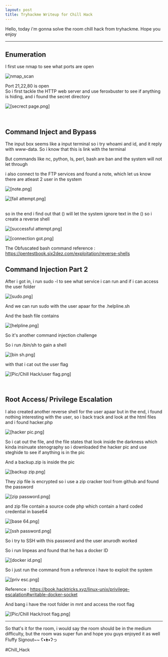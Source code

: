 ```yaml
---
layout: post
title: Tryhackme Writeup for Chill Hack
---
```


Hello, today i'm gonna solve the room chill hack from tryhackme. Hope you enjoy

----------------------------------------------------------------------------------------------------------------------------------------------------------------------

## Enumeration

I first use nmap to see what ports are open

![nmap_scan](https://i.imgur.com/m0FrWeT.png)

Port 21,22,80 is open
<br>
So i first tackle the HTTP web server and use feroxbuster to see if anything is hiding, and i found the secret directory

![[secrect page.png]](https://i.imgur.com/SYKnEMP.png)

<br>

## Command Inject and Bypass 

The input box seems like a input terminal so i try whoami and id, and it reply with www-data. So i know that this is link with the terminal

But commands like nc, python, ls, perl, bash are ban and the system will not let through

i also connect to the FTP services and found a note, which let us know there are atleast 2 user in the system

![[note.png]](https://i.imgur.com/YMPtBWC.png)

![[fail attempt.png]](https://i.imgur.com/QpYaF6r.png)


<br>
so in the end i find out that () will let the system ignore text in the () so i create a reverse shell

![[successful attempt.png]](https://i.imgur.com/iFPaesS.png)


![[connection got.png]](https://i.imgur.com/KkkwrBx.png)

The Obfuscated bash command reference : https://pentestbook.six2dez.com/exploitation/reverse-shells
<br>

## Command Injection Part 2

After i got in, i run sudo -l to see what service i can run and if i can access the user folder

![[sudo.png]](https://i.imgur.com/txFjea3.png)


And we can run sudo with the user apaar for the .helpline.sh

And the bash file contains


![[helpline.png]](https://i.imgur.com/o45eC2Z.png)

So it's another command injection challenge 

So i run /bin/sh to gain a shell

![[bin sh.png]](https://i.imgur.com/aXB87Sa.png)

with that i cat out the user flag

![[Pic/Chill Hack/user flag.png]](https://i.imgur.com/Bc88bQU.png)

<br>

## Root Access/ Privilege Escalation  
I also created another reverse shell for the user apaar
but in the end, i found nothing interesting with the user, so i back track and look at the html files and i found hacker.php 

![[hacker pic.png]](https://i.imgur.com/wG7UjPa.png)

So i cat out the file, and the file states that look inside the darkness which kinda insinuate stenography so i downloaded the hacker pic and use steghide to see if anything is in the pic

And a backup.zip is inside the pic

![[backup zip.png]](https://i.imgur.com/qG0XaaZ.png)

They zip file is encrypted so i use a zip cracker tool from github and found the password


![[zip password.png]](https://i.imgur.com/WAHVzl6.png)

and zip file contain a source code php which contain a hard coded credential in base64 

![[base 64.png]](https://i.imgur.com/r8f2OfK.png)

![[ssh password.png]](https://i.imgur.com/RxDTJGo.png)

So i try to SSH with this password and the user anurodh worked

So i run linpeas and found that he has a docker ID

![[docker id.png]](https://i.imgur.com/a02zs0N.png)

So i just run the command from a reference i have to exploit the system

![[priv esc.png]](https://i.imgur.com/vBvUgpd.png)

Reference : https://book.hacktricks.xyz/linux-unix/privilege-escalation#writable-docker-socket



And bang i have the root folder in mnt and access the root flag

![[Pic/Chill Hack/root flag.png]](https://i.imgur.com/y3EyPSN.png)

----------------------------------------------------------------------------------------------------------------------------------------------------------------------
So that's it for the room, i would say the room should be in the medium difficulty, but the room was super fun and hope you guys enjoyed it as well Fluffy Signout~~ ʕ•́ᴥ•̀ʔっ



#Chill_Hack
